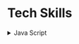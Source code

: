 # Tech Skills

<details>
  <summary>Java Script</summary>
  |||
  |:--:|:--:|
  | Add some | Add some |
</details>
